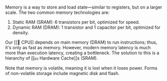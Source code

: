 Memory is a way to store and load state—similar to registers, but on a larger scale. The two common memory technologies are:
1. Static RAM (SRAM): 6 transistors per bit, optimized for speed.
2. Dynamic RAM (DRAM): 1 transistor and 1 capacitor per bit, optimized for density.

Our [[🧠 CPU]] depends on main memory (DRAM) to run instructions; thus, it's only as fast as memory. However, modern memory latency is much more than execution latency, creating a bottleneck. The solution to this is a hierarchy of [[💵 Hardware Cache]]s (SRAM).

Note that memory is volatile, meaning it is lost when it loses power. Forms of non-volatile storage include magnetic disk and flash.
